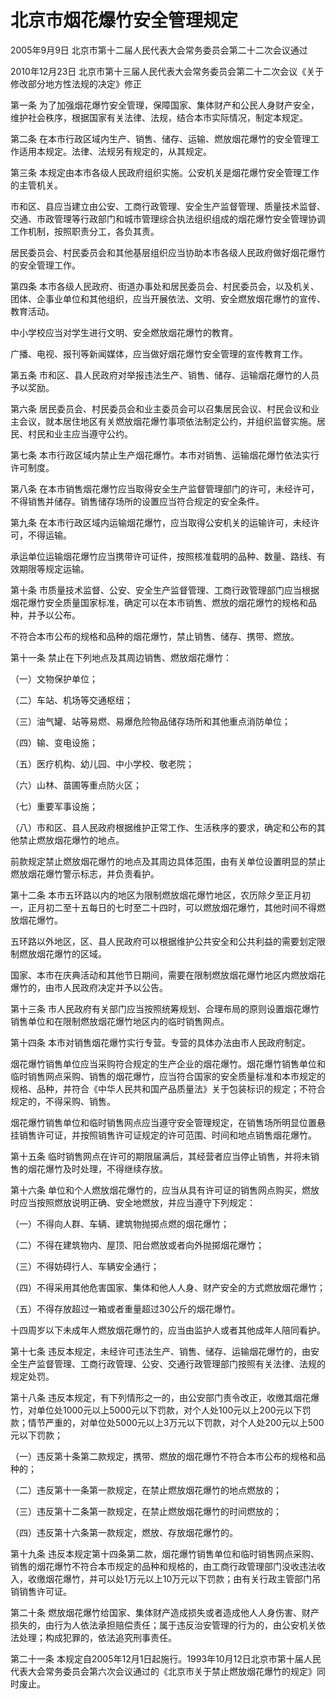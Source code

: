 # 北京市烟花爆竹安全管理规定

2005年9月9日 北京市第十二届人民代表大会常务委员会第二十二次会议通过

2010年12月23日 北京市第十三届人民代表大会常务委员会第二十二次会议《关于修改部分地方性法规的决定》修正

<!-- INFO END -->

第一条 为了加强烟花爆竹安全管理，保障国家、集体财产和公民人身财产安全，维护社会秩序，根据国家有关法律、法规，结合本市实际情况，制定本规定。

第二条 在本市行政区域内生产、销售、储存、运输、燃放烟花爆竹的安全管理工作适用本规定。法律、法规另有规定的，从其规定。

第三条 本规定由本市各级人民政府组织实施。公安机关是烟花爆竹安全管理工作的主管机关。

市和区、县应当建立由公安、工商行政管理、安全生产监督管理、质量技术监督、交通、市政管理等行政部门和城市管理综合执法组织组成的烟花爆竹安全管理协调工作机制，按照职责分工，各负其责。

居民委员会、村民委员会和其他基层组织应当协助本市各级人民政府做好烟花爆竹的安全管理工作。

第四条 本市各级人民政府、街道办事处和居民委员会、村民委员会，以及机关、团体、企事业单位和其他组织，应当开展依法、文明、安全燃放烟花爆竹的宣传、教育活动。

中小学校应当对学生进行文明、安全燃放烟花爆竹的教育。

广播、电视、报刊等新闻媒体，应当做好烟花爆竹安全管理的宣传教育工作。

第五条 市和区、县人民政府对举报违法生产、销售、储存、运输烟花爆竹的人员予以奖励。

第六条 居民委员会、村民委员会和业主委员会可以召集居民会议、村民会议和业主会议，就本居住地区有关燃放烟花爆竹事项依法制定公约，并组织监督实施。居民、村民和业主应当遵守公约。

第七条 本市行政区域内禁止生产烟花爆竹。本市对销售、运输烟花爆竹依法实行许可制度。

第八条 在本市销售烟花爆竹应当取得安全生产监督管理部门的许可，未经许可，不得销售并储存。销售储存场所的设置应当符合规定的安全条件。

第九条 在本市行政区域内运输烟花爆竹，应当取得公安机关的运输许可，未经许可，不得运输。

承运单位运输烟花爆竹应当携带许可证件，按照核准载明的品种、数量、路线、有效期限等规定运输。

第十条 市质量技术监督、公安、安全生产监督管理、工商行政管理部门应当根据烟花爆竹安全质量国家标准，确定可以在本市销售、燃放的烟花爆竹的规格和品种，并予以公布。

不符合本市公布的规格和品种的烟花爆竹，禁止销售、储存、携带、燃放。

第十一条 禁止在下列地点及其周边销售、燃放烟花爆竹：

（一）文物保护单位；

（二）车站、机场等交通枢纽；

（三）油气罐、站等易燃、易爆危险物品储存场所和其他重点消防单位；

（四）输、变电设施；

（五）医疗机构、幼儿园、中小学校、敬老院；

（六）山林、苗圃等重点防火区；

（七）重要军事设施；

（八）市和区、县人民政府根据维护正常工作、生活秩序的要求，确定和公布的其他禁止燃放烟花爆竹的地点。

前款规定禁止燃放烟花爆竹的地点及其周边具体范围，由有关单位设置明显的禁止燃放烟花爆竹警示标志，并负责看护。

第十二条 本市五环路以内的地区为限制燃放烟花爆竹地区，农历除夕至正月初一，正月初二至十五每日的七时至二十四时，可以燃放烟花爆竹，其他时间不得燃放烟花爆竹。

五环路以外地区，区、县人民政府可以根据维护公共安全和公共利益的需要划定限制燃放烟花爆竹的区域。

国家、本市在庆典活动和其他节日期间，需要在限制燃放烟花爆竹地区内燃放烟花爆竹的，由市人民政府决定并予以公告。

第十三条 市人民政府有关部门应当按照统筹规划、合理布局的原则设置烟花爆竹销售单位和在限制燃放烟花爆竹地区内的临时销售网点。

第十四条 本市对销售烟花爆竹实行专营。专营的具体办法由市人民政府制定。

烟花爆竹销售单位应当采购符合规定的生产企业的烟花爆竹。烟花爆竹销售单位和临时销售网点采购、销售的烟花爆竹，应当符合国家的安全质量标准和本市规定的规格、品种，并符合《中华人民共和国产品质量法》关于包装标识的规定；不符合规定的，不得采购、销售。

烟花爆竹销售单位和临时销售网点应当遵守安全管理规定，在销售场所明显位置悬挂销售许可证，并按照销售许可证规定的许可范围、时间和地点销售烟花爆竹。

第十五条 临时销售网点在许可的期限届满后，其经营者应当停止销售，并将未销售的烟花爆竹及时处理，不得继续存放。

第十六条 单位和个人燃放烟花爆竹的，应当从具有许可证的销售网点购买，燃放时应当按照燃放说明正确、安全地燃放，并应当遵守下列规定：

（一）不得向人群、车辆、建筑物抛掷点燃的烟花爆竹；

（二）不得在建筑物内、屋顶、阳台燃放或者向外抛掷烟花爆竹；

（三）不得妨碍行人、车辆安全通行；

（四）不得采用其他危害国家、集体和他人人身、财产安全的方式燃放烟花爆竹；

（五）不得存放超过一箱或者重量超过30公斤的烟花爆竹。

十四周岁以下未成年人燃放烟花爆竹的，应当由监护人或者其他成年人陪同看护。

第十七条 违反本规定，未经许可违法生产、销售、储存、运输烟花爆竹的，由安全生产监督管理、工商行政管理、公安、交通行政管理部门按照有关法律、法规的规定处罚。

第十八条 违反本规定，有下列情形之一的，由公安部门责令改正，收缴其烟花爆竹，对单位处1000元以上5000元以下罚款，对个人处100元以上200元以下罚款；情节严重的，对单位处5000元以上3万元以下罚款，对个人处200元以上500元以下罚款；

（一）违反第十条第二款规定，携带、燃放的烟花爆竹不符合本市公布的规格和品种的；

（二）违反第十一条第一款规定，在禁止燃放烟花爆竹的地点燃放的；

（三）违反第十二条第一款规定，在禁止燃放烟花爆竹的时间燃放的；

（四）违反第十六条第一款规定，燃放、存放烟花爆竹的。

第十九条 违反本规定第十四条第二款，烟花爆竹销售单位和临时销售网点采购、销售的烟花爆竹不符合本市规定的品种和规格的，由工商行政管理部门没收违法收入，收缴烟花爆竹，并可以处1万元以上10万元以下罚款；由有关行政主管部门吊销销售许可证。

第二十条 燃放烟花爆竹给国家、集体财产造成损失或者造成他人人身伤害、财产损失的，由行为人依法承担赔偿责任；属于违反治安管理的行为的，由公安机关依法处理；构成犯罪的，依法追究刑事责任。

第二十一条 本规定自2005年12月1日起施行。1993年10月12日北京市第十届人民代表大会常务委员会第六次会议通过的《北京市关于禁止燃放烟花爆竹的规定》同时废止。

